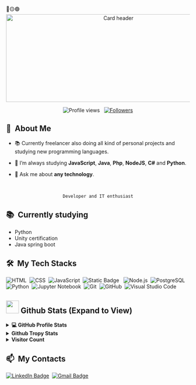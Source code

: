 <div>
🔴🟡🟢

<br>

</div>
<div align="center">
  <img src="https://github.com/Ivichec/Ivichec/assets/124150320/327d3318-1ea1-4517-a3dc-c0bed2a5c55e" alt="Card header" width="600" height="240"/>
</div>

<p align="center">
  <img src="https://komarev.com/ghpvc/?username=Ivichec&color=blueviolet" alt="Profile views" />
  &nbsp;
  <a href="https://github.com/Ivichec?tab=followers">
    <img src="https://img.shields.io/github/followers/Ivichec?style=social" alt="Followers" />
  </a>
</p>


<div>

  ## 🧭 &nbsp;About Me

  - 📚 Currently freelancer also doing all kind of personal projects and studying new programming languages.
  <!-- - 🔭 I'm currently working on <a href="#">MyJob</a> -->

  - 🌱  I’m always studying **JavaScript**, **Java**, **Php**, **NodeJS**, **C#** and **Python**.

  - 💬 Ask me about **any technology**.

  <br>
  

</div>


<div align="center">

  `Developer and IT enthusiast`
</div>


<div>

  ## 📚 &nbsp;Currently studying

  - Python
  - Unity certification
  - Java spring boot

</div>


<div>

  ## 🛠️ &nbsp;My Tech Stacks

  ![HTML](https://img.shields.io/badge/-HTML-0D1117?style=flat&logo=HTML5)&nbsp;
  ![CSS](https://img.shields.io/badge/-CSS-0D1117?style=flat&logo=CSS3&logoColor=1572B6)&nbsp;
  ![JavaScript](https://img.shields.io/badge/-JavaScript-0D1117?style=flat&logo=javascript)&nbsp;
  ![Static Badge](https://img.shields.io/badge/:badgeContent?logo=Java&link=data%3Aimage%2Fpng%3Bbase64%2CiVBORw0KGgoAAAANSUhEUgAAAQgAAACUCAMAAABY%2B0dBAAAAsVBMVEX%2F%2F%2F%2FhICLfAADgFBf529vgKi7jPT%2F99vYAa7UOb7bhGBoAabQAW6788vPhHB4AYrEAX7AAZbLqhYX4%2BvwAUKrgDhEAU6v76uoAV63s8fff6PL65eWwwt731NT2zc3lWlrytrbsjY3pdnfwp6fzv78ASqjG1ujT3%2B01fLyUs9bumpviNzfob2%2FkS0y7zuSIq9JdjMOjudlynMvnY2OVq9JDcbdMhsGCoc1Sfr10k8dhlMfRGIhiAAAKJElEQVR4nO1dC3eayhaGQeUloEFE1CgKVQQfgDna%2BP9%2F2N17eKjVnLa3p8EMfulalThZa8%2FnfoN7OO6JR4RYtQAPgpFftQQPAnv2WrUIjwFxFlYtwoMgnNpVi%2FAY8MjTNhBiSCZVy%2FAQ0F7IM24gRtMnERSvwtM0KDxiPZ0lwI7IdFS1EI8Aj5DwWW1A8CS68PSVgMgic61qIR4AL0Tn3aqFeAB4lm7Nnx5C9JqK0GxULUblAB4EnrhVi1E5xBmv8GRWtRjVY2oBD5uqpagcIiG8TjZXjrIR1i6jEH2iAA8XrSmt4W3ql1BoIZiFbu3LGsOerMm%2BfjXoaI76YM0LHkbumkRe7dSBm0whndRJmNuF6O0JmdewEndbhOcF4ud%2B0p%2FyhNRQHbhQEHjYepFPznmLbOrnHThuBmbBk1buHuyIKGRdx9sayINuFS0pv2np5KVaiaqBx2O4mOZ24UcWX08eJi0L%2FGTr9XxF1tVKVA3sNcQLXc%2FzaG1KeKFZR%2F%2FAudRRzvMrD1ip560dbQ5b50meP4iQXQpRDfMHsAxduVAIFxXipZZtuhFViCKTmiIRsxoTUVxR9VjXkgi7KfCKXlyBi4CrWgYNdJYKX1wBK6ASXpUCVQYXu3PFxR4NRdFrGTZGG0glC2PAqMHXNLPEHKo0Bg2zK9AQt0qBqgLk2IpQXMyoSihRLR%2BOmERCmVWPdIEax76WIdRTrFaxcc%2BixqHXM3LMiFI8cWzPc39Zy2RCnJOiH8E1IIpgf6KOLUvQgz2ZFyowaWF62axlLU4fMC29wkzQIW7UUyMoE8XW7UjhyxZm%2FWCvy7u%2FG4UnNf66hr0ujGNtWZvaKgSHTOSRY2op7u3b5qcK8%2FkwzxvUskghRjeF%2BHD89vaWjJdskuEsxsfd1eay8tu74WGxGidvwbducFx%2BnnifhOUq%2Fkc%2BbpfOzYfc2NykEA6sMp1tp6sGi88R75NgJoE6kLe3JAA078OnIpZdSe06f1GuT8YwbhuS%2FNFHq13XneYlWYuO3D38Nbk%2BGcPToCvJne3P1pmO4wyX493qwi04J1XusaISp74MkA6L5dAxr23DNGH3w%2BFwuVxsx6v0IH3rxFeKY64MuT3%2BVHH%2FHraxBE5PUjtynO5WybhEkqxWu2N6igPZ6PV6ffWQvm1%2F8CKJIXdYIYJztsnxILcpBoNBO38FP3g5GPTb8iHdJePF8sYIzB1oxE%2BN6gsBjB%2BUP8HP%2F3AIKA6H%2BHQ67lbj7WKJRnP374axKvdZ8RFnmNQnXMI0%2Fz11xKgRf5J0jwwnUKXOsGop%2FgLM39NyM%2B1IBkseIoe5SJPfKqKSgST93l98CTi7rvqvav6DujjJoBuM2ePBPLYlaTe8uzHTWWJCtbukYnjsdFK2Kq4M5sGQJciZjpAx0IiJKIJqfAgko2tcpJWLQy%2FYshc4EUu5LQEVkGTKclACsm%2F4lSrBLyWj111lGgPqI29ZDBcUTqL2O13YsnQFvFSNdn8Q7BZ5WpEMToz2pgo42xPsW8X9q6pK%2F4crVY5XF2ZgpgyGzDswh4sxlluI1d0K44knaghGQ%2BLvYhufqhbhIZDIXfV%2BsjjcsncD42MMD13ImozguNoWrRgMIbuT1O4YnROzCdQNzLeuKmNyaXTag36GwaBjYK4py93eqTZa4bwF%2Ba5vAPTI30%2F18aSLXdbTvqQAVcQITjvmA4q53CarceEBhrSnbbQ7GdptIzikq%2FGCdRacbfr9e5pcJdLY08b6GwAV%2BeLDHjbnMMPOMg068viDjZo%2F62Fzw5SNGtSJu%2BrgT%2B5TLbtMxJGkp%2F7Cvd%2BPYW77u%2F9Omuow7mH36fB%2FVdkmuJFE%2Fif5z4WqAoGBQVIdxOgpf9nWTXp3MEll9XvRy%2F3qHnMRGx3MJNUOJglJsr3zXEAOE7afNXKTt%2BMp6HyT38uWlZl8eT8BGUN6UCGFNrr4IweH%2BJSmR8But8qx2%2BF1mp7iwyGQu4N%2BbyCfVhfBdvH%2BzkDkoB%2F0dpXGQaePzwNAAgWsdLFrTX%2FwH2SVmFYNBr2%2BdNgli%2BFFsDXHJyNmpxbLboLjLZzjKZalDnzsZ%2FTbXfkQHyG1HP54b3yRSkZ%2F99U9xB%2FBNJerYNA2uilzNJjOrwQO%2BjzZIjkGvV5bCg4M3gCGkmM83tK6Ypg%2FIGJSk8keHaE3%2F%2FLnycBaoAx7343Z8Q3XcBYQGtPT6RS%2Fv78fj285MGTEEDDUwbdvfUMO8IEz8BcM6sIVHEwWxuPkbQf7f48p3t8hpL7h43ZbmmpULeOn4s7DVFWL9MQTTzzxRMWwwxmgaikeAI0mIUT4%2BTrm0WgJvNKsWooHABIhPIl4ElHiSUSOJxE5fiRCG40ao18aqiPasJKdWSuXRGh%2B%2BDLfT6f7eZjNwtY8yDHOo25HmHJk34weubP5GlauXzwcyuSPvMYX5%2BRMRONlGgnEQhArokNVtBdIMs6ntU3wCngR3fUG0o9sqbJxOS7U9uEXn6lwJsJTLMHCreK4fIXs8cvxdKZnMeCT8%2FORr%2FacCApdSUdGWz4n%2Fvhd4a%2BHMxGvEbE2M891wyadeOvi7%2BBdvRhjKIZIBPITgjqsQ9d314LC81briysDxZkILSxtIAQmrBZHbQO0oxiGvCa8YuEr3yscghgpjAwGvhs%2BRZzcSMc44kwyIXeXdiTczjBs4EoWTra7n0fQAdC4uwm%2BnR%2B%2FMwI9uR1hiL9kYSDufSLcwhtoa6scP0V95Y07aCpsjEi%2BT4RfEMHNLF0XsrFLM8IL0U22wCoR2sT1PG9eEuHDRq1sBDKsvNryyMelEFXYI0KbRQJNkxS%2BIELboJNA2xCvBsdPpkK2lGdkevglETNCcHOCoih6QQQHTkKnE4fAbyjNfNQM5hxKtpI9IvDMBEXf7F%2FCMDybBufrue5DSC2mGbq8xVvRdD2DpcyZhoizsJv5AUxnZ8mJsFNr85rFyaziesXjNva5lTDnLH3IEYVi6JZ7JoKbom34UHEVcVSc4fjwInzwrBEBhYTOFxu6JIK%2BDrl5aRl0aHZZnLNGBH7MehlGL4ngaAWqtRTdyvKJBlRa5wyTNSJoeVUS4V8SAR7B2nhNvTiSp3H2FhyDPmJ2UWdOLP2CCFQPpQkuM29MNEAJyiMG5qycQkKJiDiss6DOjCa2Zo%2Bw73JBhJYdIlAeEm3T2nRua5rt80RghQicZYutBzrxWSCb9YYQK2opZyJEOgsa8styXjht3PD7PU8ssrfYIOIV04QpvnL1rPFmEbL2Z0QpiYCNC4DzxFt7ToAaBZfyYYMITBAxQc%2BXGf9knfUhp67NeXxklUQ0%2BAhxPmDDDlt0ZfPF5%2BxNk2ehH0HjQx4C7Invef4E%2B%2FN2o3GeYCk2KC7%2BSmy8ep7rN5AbeIeBYxawD3mn21I%2FTPBoU%2F7n61iHTY%2B6resg%2BBLiBLIAhcwZcHV%2FBo9AimjNv%2FhNy%2F8Avq6QogNRb%2Fjk5bX2dkHRqOUpZF8Z%2FwOhC%2FAjuEYO2QAAAABJRU5ErkJggg%3D%3D)
&nbsp;
  ![Node.js](https://img.shields.io/badge/-Node.js-0D1117?style=flat&logo=node.js)&nbsp;
  ![PostgreSQL](https://img.shields.io/badge/-PostgreSQL-0D1117?style=flat&logo=postgresql)&nbsp;
  ![Python](https://img.shields.io/badge/-Python-0D1117?style=flat&logo=python)&nbsp;
  ![Jupyter Notebook](https://img.shields.io/badge/-Jupyter%20Notebook-0D1117?style=flat&logo=jupyter)&nbsp;
  ![Git](https://img.shields.io/badge/-Git-0D1117?style=flat&logo=git)&nbsp;
  ![GitHub](https://img.shields.io/badge/-GitHub-0D1117?style=flat&logo=github)&nbsp;
  ![Visual Studio Code](https://img.shields.io/badge/-VS%20Code-0D1117?style=flat&logo=visual-studio-code&logoColor=007ACC)&nbsp;
</div>


<div>

<h2> <img src = "https://i.pinimg.com/originals/65/c4/f4/65c4f452571be1261e9c623f7da488ac.gif" width = 35px> Github Stats (Expand to View) </h2>

<details> 
  <summary><b>💻 GitHub Profile Stats</b></summary>
  <br/>
  <p align="center">
    <a href="https://github.com/Ivichec/github-readme-stats"><img alt="Ivichec Github Stats" src="https://github-readme-stats.vercel.app/api?username=Ivichec&show_icons=true&count_private=true&theme=algolia" height="192px"/></a>
<br/>
  &nbsp;
	  <img src="https://github-readme-stats.vercel.app/api/top-langs?username=Ivichec&show_icons=true&locale=en&layout=compact&theme=algolia" alt="Ivichec" height="192px"/>
  <br/>
  </p>
</details>


<details>
  <summary><b>Github Tropy Stats</b></summary>
  <br/>
   <a href="https://github.com/Ivichec"> <img src="https://github-profile-trophy.vercel.app/?username=Ivichec&theme=algolia&rank=S,AAA,AA,B,C,A&margin-w=10" alt="Rizsyad :: Tropy Stats" /></a>
  <br/>
</details>


<details>
  <summary><b>Visitor Count</b></summary>
  <br/>
   <a href="https://github.com/Ivichec">
        <img src="https://profile-counter.glitch.me/{Ivichec}/count.svg" alt="Ivichec :: Visitor's Count" />
    </a>
  <br/>
</details>
</div>

<div>

  ## 📫 &nbsp;My Contacts

  <!-- [![Portfolio Badge](https://img.shields.io/badge/-Portifolio-blueviolet?style=flat-square&logo=Portfolio&logoColor=white)](https://pepyn0.github.io/)&nbsp; -->
  [![LinkedIn Badge](https://img.shields.io/badge/-Iv%C3%A1n%20Checa-blue?style=flat-square&logo=Linkedin&logoColor=white&link=https://www.linkedin.com/in/ivanchecagarcia/)](https://www.linkedin.com/in/ivanchecagarcia/)&nbsp;
  [![Gmail Badge](https://img.shields.io/badge/-ivanchecag2004@gmail.com-red?style=flat-square&logo=Gmail&logoColor=white)](mailto:ivanchecag2004@gmail.com)&nbsp;

</div>

